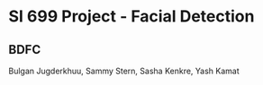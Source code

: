 # SI 699 Project - Facial Detection
## BDFC

Bulgan Jugderkhuu, Sammy Stern, Sasha Kenkre, Yash Kamat
